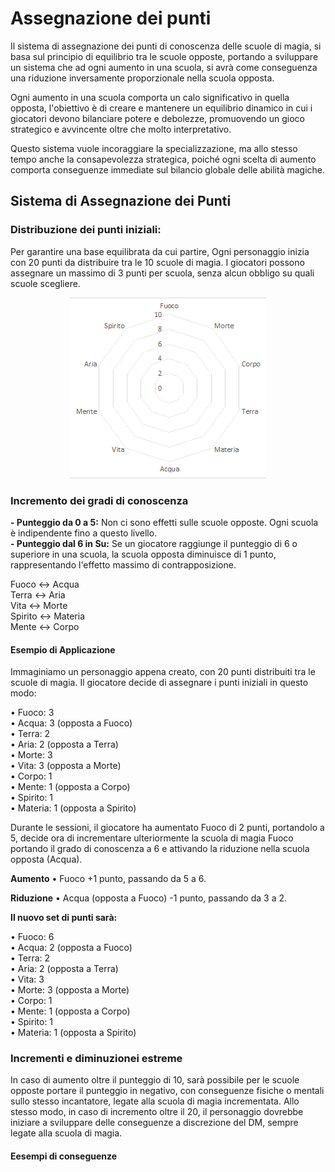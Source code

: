 # Assegnazione dei punti
Il sistema di assegnazione dei punti di conoscenza delle scuole di magia, si basa sul principio di equilibrio tra le scuole opposte, portando a sviluppare un sistema che ad ogni aumento in una scuola, si avrà come conseguenza una riduzione inversamente proporzionale nella scuola opposta.

Ogni aumento in una scuola comporta un calo significativo in quella opposta, l'obiettivo è di creare e mantenere un equilibrio dinamico in cui i giocatori devono bilanciare potere e debolezze, promuovendo un gioco strategico e avvincente oltre che molto interpretativo.

Questo sistema vuole incoraggiare la specializzazione, ma allo stesso tempo anche la consapevolezza strategica, poiché ogni scelta di aumento comporta conseguenze immediate sul bilancio globale delle abilità magiche.

## Sistema di Assegnazione dei Punti

### Distribuzione dei punti iniziali:  
Per garantire una base equilibrata da cui partire, Ogni personaggio inizia con 20 punti da distribuire tra le 10 scuole di magia. I giocatori possono assegnare un massimo di 3 punti per scuola, senza alcun obbligo su quali scuole scegliere.  
  
<center>
  <img src="Schema_Scuole.png" alt="Schema Scuole">
</center>
  
### Incremento dei gradi di conoscenza
 **- Punteggio da 0 a 5:** Non ci sono effetti sulle scuole opposte. Ogni scuola è indipendente fino a questo livello.  
 **- Punteggio dal 6 in Su:** Se un giocatore raggiunge il punteggio di 6 o superiore in una scuola, la scuola opposta diminuisce di 1 punto, rappresentando l'effetto massimo di contrapposizione.

Fuoco ↔ Acqua  
Terra ↔ Aria  
Vita ↔ Morte  
Spirito ↔ Materia  
Mente ↔ Corpo  

#### Esempio di Applicazione
Immaginiamo un personaggio appena creato, con 20 punti distribuiti tra le scuole di magia. Il giocatore decide di assegnare i punti iniziali in questo modo:  

•	Fuoco: 3  
•	Acqua: 3 (opposta a Fuoco)  
•	Terra: 2  
•	Aria: 2 (opposta a Terra)  
•	Morte: 3  
•	Vita: 3 (opposta a Morte)  
•	Corpo: 1  
•	Mente: 1 (opposta a Corpo)  
•	Spirito: 1  
•	Materia: 1 (opposta a Spirito)  

Durante le sessioni, il giocatore ha aumentato Fuoco di 2 punti, portandolo a 5, decide ora di incrementare ulteriormente la scuola di magia Fuoco portando il grado di conoscenza a 6 e attivando la riduzione nella scuola opposta (Acqua).

**Aumento**
•	Fuoco +1 punto, passando da 5 a 6.

**Riduzione**
•	Acqua (opposta a Fuoco) -1 punto, passando da 3 a 2.

**Il nuovo set di punti sarà:**

•	Fuoco: 6  
•	Acqua: 2 (opposta a Fuoco)  
•	Terra: 2  
•	Aria: 2 (opposta a Terra)  
•	Vita: 3  
•	Morte: 3 (opposta a Morte)  
•	Corpo: 1  
•	Mente: 1 (opposta a Corpo)  
•	Spirito: 1  
•	Materia: 1 (opposta a Spirito)

### Incrementi e diminuzionei estreme
In caso di aumento oltre il punteggio di 10, sarà possibile per le scuole opposte portare il punteggio in negativo, con conseguenze fisiche o mentali sullo stesso incantatore, legate alla scuola di magia incrementata. Allo stesso modo, in caso di incremento oltre il 20, il personaggio dovrebbe iniziare a sviluppare delle conseguenze a discrezione del DM, sempre legate alla scuola di magia.

#### Eesempi di conseguenze

